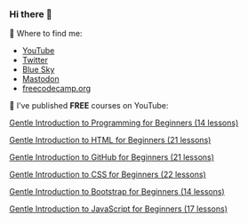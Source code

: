 ### Hi there 👋

<!--
**DeborahK/DeborahK** is a ✨ _special_ ✨ repository because its `README.md` (this file) appears on your GitHub profile.

Here are some ideas to get you started:

- 🔭 I’m currently working on ...
- 🌱 I’m currently learning ...
- 👯 I’m looking to collaborate on ...
- 🤔 I’m looking for help with ...
- 💬 Ask me about ...
- 📫 How to reach me: ...
- 😄 Pronouns: ...
- ⚡ Fun fact: ...
-->
🔎 Where to find me:

- [YouTube](https://youtube.com/@deborah_kurata)
- [Twitter](https://twitter.com/DeborahKurata)
- [Blue Sky](@deborahkurata.bsky.social‬)
- [Mastodon](https://techhub.social/@deborahkurata)
- [freecodecamp.org](https://www.freecodecamp.org/news/author/deborah-kurata/)

🔭 I’ve published **FREE** courses on YouTube:

[Gentle Introduction to Programming for Beginners (14 lessons)](https://www.youtube.com/playlist?list=PLErOmyzRKOCrO9bwM1931IY8S3iWfhrr8)

[Gentle Introduction to HTML for Beginners (21 lessons)](https://user-images.githubusercontent.com/7987365/203653514-7f45dcac-62f1-4461-b37f-c79dffb7c978.png)

[Gentle Introduction to GitHub for Beginners (21 lessons)](https://www.youtube.com/playlist?list=PLErOmyzRKOCoLfGDg91NbuGlRahF5mElq)

[Gentle Introduction to CSS for Beginners (22 lessons)](https://www.youtube.com/playlist?list=PLErOmyzRKOCptjkM-mOfveYlgKQEx1AAf)

[Gentle Introduction to Bootstrap for Beginners (14 lessons)](https://www.youtube.com/playlist?list=PLErOmyzRKOCr47pRGOswKcgzGyetNRdHZ)

[Gentle Introduction to JavaScript for Beginners (17 lessons)](https://www.youtube.com/playlist?list=PLErOmyzRKOCpmitTOazq3_p74Y-yTQB6A)
